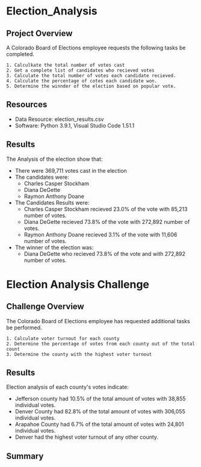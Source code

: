 # Election_Analysis

## Project Overview

A Colorado Board of Elections employee requests the following tasks be completed.

    1. Calculkate the total number of votes cast
    2. Get a complete list of candidates who recieved votes
    3. Calculate the total number of votes each candidate recieved.
    4. Calculate the percentage of cotes each candidate won.
    5. Determine the winnder of the election based on popular vote.

## Resources

- Data Resource: election_results.csv
- Software: Python 3.9.1, Visual Studio Code 1.51.1

## Results

The Analysis of the election show that:
- There were 369,711 votes cast in the election
- The candidates were:
    - Charles Casper Stockham
    - Diana DeGette
    - Raymon Anthony Doane
- The Candidates Results were:
    - Charles Casper Stockham recieved 23.0% of the vote with 85,213 number of votes.
    - Diana DeGette recieved 73.8% of the vote with 272,892 number of votes.
    - Raymon Anthony Doane recieved 3.1% of the vote with 11,606 number of votes.
- The winner of the election was:
    - Diana DeGette who recieved 73.8% of the vote and  with 272,892 number of votes.

# Election Analysis Challenge

## Challenge Overview

The Colorado Board of Elections employee has requested additional tasks be performed.

    1. Calculate voter turnout for each county
    2. Determine the percentage of votes from each county out of the total count
    3. Determine the county with the highest voter turnout

## Results

Election analysis of each county's votes indicate:
- Jefferson county had 10.5% of the total amount of votes with 38,855 individual votes.
- Denver County had 82.8% of the total amount of votes with 306,055 individual votes.
- Arapahoe County had 6.7% of the total amount of votes with 24,801 individual votes.
- Denver had the highest voter turnout of any other county.

## Summary

